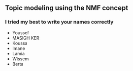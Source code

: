 ## Topic modeling using the NMF concept
### I tried my best to write your names correctly
<ul>
  <li>Youssef</li>
  <li>MASIGH KER</li>
  <li>Koussa</li>
  <li>Imane</li>
  <li>Lamia</li>
  <li>Wissem</li>
  <li>Berta</li>
</ul>
